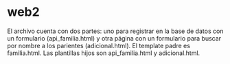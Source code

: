 # web2
El archivo cuenta con dos partes: uno para registrar en la base de datos con un formulario (api_familia.html) y otra página con un formulario para buscar por nombre a los parientes (adicional.html).
El template padre es familia.html. Las plantillas hijos son api_familia.html y adicional.html.
